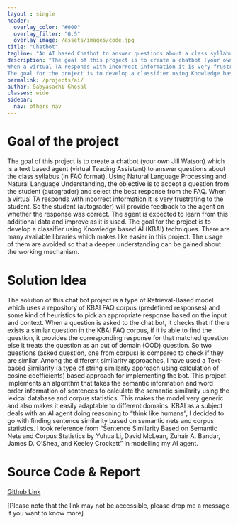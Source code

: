 ```yaml
---
layout : single 
header:
  overlay_color: "#000"
  overlay_filter: "0.5"
  overlay_image: /assets/images/code.jpg
title: "Chatbot"
tagline: "An AI based Chatbot to answer questions about a class syllabus"
description: "The goal of this project is to create a chatbot (your own Jill Watson) which is a text based agent (virtual Teacing Assistant) to answer questions about the class syllabus (in FAQ format). Using Natural Language Processing and Natural Language Understanding, the objective is to accept a question from the student (autograder) and select the best response from the FAQ. 
When a virtual TA responds with incorrect information it is very frustrating to the student.  So the student (autograder) will provide feedback to the agent on whether the response was correct. The agent is expected to learn from this additional data and improve as it is used. 
The goal for the project is to develop a classifier using Knowledge based AI (KBAI) techniques. There are many available libraries which makes like easier in this project. The usage of them are avoided so that a deeper understanding can be gained about the working mechanism.  KBAI as a subject deals with an AI agent doing reasoning to “think like humans”, I decided to go with finding sentence similarity based on semantic nets and corpus statistics. I took reference from “Sentence Similarity Based on Semantic Nets and Corpus Statistics by Yuhua Li, David McLean, Zuhair A. Bandar, James D. O’Shea, and Keeley Crockett” in modelling my AI agent"
permalink: /projects/ai/
author: Sabyasachi Ghosal
classes: wide
sidebar:
  nav: others_nav
---
```


# Goal of the project
The goal of this project is to create a chatbot (your own Jill Watson) which is a text based agent (virtual Teacing Assistant) to answer questions about the class syllabus (in FAQ format). Using Natural Language Processing and Natural Language Understanding, the objective is to accept a question from the student (autograder) and select the best response from the FAQ. 
When a virtual TA responds with incorrect information it is very frustrating to the student.  So the student (autograder) will provide feedback to the agent on whether the response was correct. The agent is expected to learn from this additional data and improve as it is used. 
The goal for the project is to develop a classifier using Knowledge based AI (KBAI) techniques. There are many available libraries which makes like easier in this project. The usage of them are avoided so that a deeper understanding can be gained about the working mechanism. 

# Solution Idea
The solution of this chat bot project is a type of Retrieval-Based model which uses a repository of KBAI FAQ corpus (predefined responses) and some kind of heuristics to pick an appropriate response based on the input and context. When a question is asked to the chat bot, it checks that if there exists a similar question in the KBAI FAQ corpus, if it is able to find the question, it provides the corresponding response for that matched question else it treats the question as an out of domain (OOD) question. So two questions (asked question, one from corpus) is compared to check if they are similar. 
Among the different similarity approaches, I have used a Text-based Similarity (a type of string similarity approach using calculation of cosine coefficients) based approach for implementing the bot.
This project implements an algorithm that takes the semantic information and word order information of sentences to calculate the semantic similarity using the lexical database and corpus statistics. This makes the model very generic and also makes it easily adaptable to different domains. KBAI as a subject deals with an AI agent doing reasoning to “think like humans”, I decided to go with finding sentence similarity based on semantic nets and corpus statistics. I took reference from “Sentence Similarity Based on Semantic Nets and Corpus Statistics by Yuhua Li, David McLean, Zuhair A. Bandar, James D. O’Shea, and Keeley Crockett” in modelling my AI agent. 


# Source Code & Report 

[Github Link](https://github.com/technosaby/portfolio-projects/tree/master/ai/Chatbot) 

[Please note that the link may not be accessible, please drop me a message if you want to know more]

